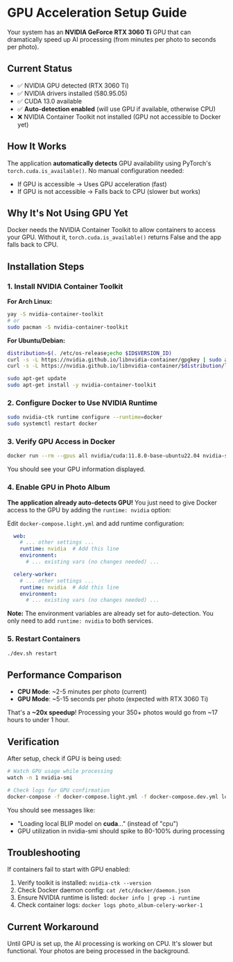 # GPU Acceleration Setup Guide

Your system has an **NVIDIA GeForce RTX 3060 Ti** GPU that can dramatically speed up AI processing (from minutes per photo to seconds per photo).

## Current Status
- ✅ NVIDIA GPU detected (RTX 3060 Ti)
- ✅ NVIDIA drivers installed (580.95.05)
- ✅ CUDA 13.0 available
- ✅ **Auto-detection enabled** (will use GPU if available, otherwise CPU)
- ❌ NVIDIA Container Toolkit not installed (GPU not accessible to Docker yet)

## How It Works
The application **automatically detects** GPU availability using PyTorch's `torch.cuda.is_available()`. No manual configuration needed:
- If GPU is accessible → Uses GPU acceleration (fast)
- If GPU is not accessible → Falls back to CPU (slower but works)

## Why It's Not Using GPU Yet
Docker needs the NVIDIA Container Toolkit to allow containers to access your GPU. Without it, `torch.cuda.is_available()` returns False and the app falls back to CPU.

## Installation Steps

### 1. Install NVIDIA Container Toolkit

**For Arch Linux:**
```bash
yay -S nvidia-container-toolkit
# or
sudo pacman -S nvidia-container-toolkit
```

**For Ubuntu/Debian:**
```bash
distribution=$(. /etc/os-release;echo $ID$VERSION_ID)
curl -s -L https://nvidia.github.io/libnvidia-container/gpgkey | sudo apt-key add -
curl -s -L https://nvidia.github.io/libnvidia-container/$distribution/libnvidia-container.list | sudo tee /etc/apt/sources.list.d/nvidia-container-toolkit.list

sudo apt-get update
sudo apt-get install -y nvidia-container-toolkit
```

### 2. Configure Docker to Use NVIDIA Runtime

```bash
sudo nvidia-ctk runtime configure --runtime=docker
sudo systemctl restart docker
```

### 3. Verify GPU Access in Docker

```bash
docker run --rm --gpus all nvidia/cuda:11.8.0-base-ubuntu22.04 nvidia-smi
```

You should see your GPU information displayed.

### 4. Enable GPU in Photo Album

**The application already auto-detects GPU!** You just need to give Docker access to the GPU by adding the `runtime: nvidia` option:

Edit `docker-compose.light.yml` and add runtime configuration:

```yaml
  web:
    # ... other settings ...
    runtime: nvidia  # Add this line
    environment:
      # ... existing vars (no changes needed) ...

  celery-worker:
    # ... other settings ...
    runtime: nvidia  # Add this line
    environment:
      # ... existing vars (no changes needed) ...
```

**Note:** The environment variables are already set for auto-detection. You only need to add `runtime: nvidia` to both services.

### 5. Restart Containers

```bash
./dev.sh restart
```

## Performance Comparison

- **CPU Mode**: ~2-5 minutes per photo (current)
- **GPU Mode**: ~5-15 seconds per photo (expected with RTX 3060 Ti)

That's a **~20x speedup**! Processing your 350+ photos would go from ~17 hours to under 1 hour.

## Verification

After setup, check if GPU is being used:

```bash
# Watch GPU usage while processing
watch -n 1 nvidia-smi

# Check logs for GPU confirmation
docker-compose -f docker-compose.light.yml -f docker-compose.dev.yml logs celery-worker | grep -i "gpu\|cuda"
```

You should see messages like:
- "Loading local BLIP model on **cuda**..." (instead of "cpu")
- GPU utilization in nvidia-smi should spike to 80-100% during processing

## Troubleshooting

If containers fail to start with GPU enabled:
1. Verify toolkit is installed: `nvidia-ctk --version`
2. Check Docker daemon config: `cat /etc/docker/daemon.json`
3. Ensure NVIDIA runtime is listed: `docker info | grep -i runtime`
4. Check container logs: `docker logs photo_album-celery-worker-1`

## Current Workaround

Until GPU is set up, the AI processing is working on CPU. It's slower but functional. Your photos are being processed in the background.
